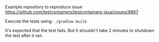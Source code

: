 Example repository to reproduce issue https://github.com/testcontainers/testcontainers-java/issues/8867

Execute the tests using: `./gradlew build`

It's expected that the test fails. But it shouldn't take 2 minutes
to shutdown the test after it ran.